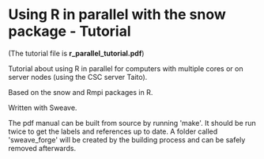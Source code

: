Using R in parallel with the snow package - Tutorial
====================================================



(The tutorial file is **r_parallel_tutorial.pdf**)

Tutorial about using R in parallel for computers with multiple cores or 
on server nodes (using the CSC server Taito).

Based on the snow and Rmpi packages in R.

Written with Sweave.

The pdf manual can be built from source by running 'make'. It should be run 
twice to get the labels and references up to date. A folder called
'sweave_forge' will be created by the building process and can be safely 
removed afterwards.
